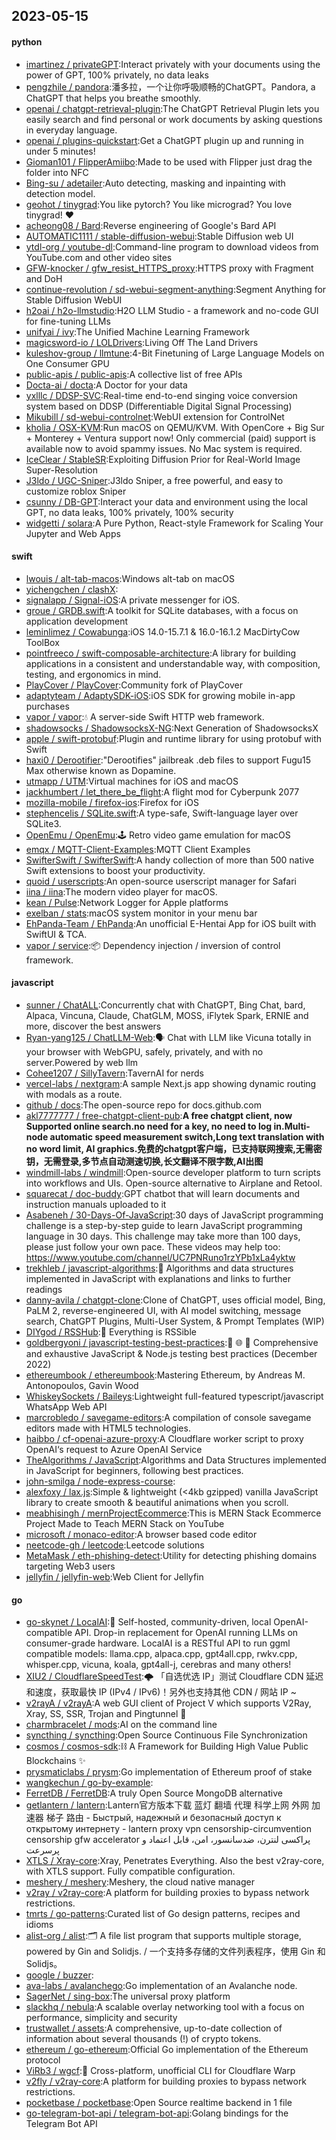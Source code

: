 ## 2023-05-15

#### python
* [imartinez / privateGPT](https://github.com/imartinez/privateGPT):Interact privately with your documents using the power of GPT, 100% privately, no data leaks
* [pengzhile / pandora](https://github.com/pengzhile/pandora):潘多拉，一个让你呼吸顺畅的ChatGPT。Pandora, a ChatGPT that helps you breathe smoothly.
* [openai / chatgpt-retrieval-plugin](https://github.com/openai/chatgpt-retrieval-plugin):The ChatGPT Retrieval Plugin lets you easily search and find personal or work documents by asking questions in everyday language.
* [openai / plugins-quickstart](https://github.com/openai/plugins-quickstart):Get a ChatGPT plugin up and running in under 5 minutes!
* [Gioman101 / FlipperAmiibo](https://github.com/Gioman101/FlipperAmiibo):Made to be used with Flipper just drag the folder into NFC
* [Bing-su / adetailer](https://github.com/Bing-su/adetailer):Auto detecting, masking and inpainting with detection model.
* [geohot / tinygrad](https://github.com/geohot/tinygrad):You like pytorch? You like micrograd? You love tinygrad!
❤️
* [acheong08 / Bard](https://github.com/acheong08/Bard):Reverse engineering of Google's Bard API
* [AUTOMATIC1111 / stable-diffusion-webui](https://github.com/AUTOMATIC1111/stable-diffusion-webui):Stable Diffusion web UI
* [ytdl-org / youtube-dl](https://github.com/ytdl-org/youtube-dl):Command-line program to download videos from YouTube.com and other video sites
* [GFW-knocker / gfw_resist_HTTPS_proxy](https://github.com/GFW-knocker/gfw_resist_HTTPS_proxy):HTTPS proxy with Fragment and DoH
* [continue-revolution / sd-webui-segment-anything](https://github.com/continue-revolution/sd-webui-segment-anything):Segment Anything for Stable Diffusion WebUI
* [h2oai / h2o-llmstudio](https://github.com/h2oai/h2o-llmstudio):H2O LLM Studio - a framework and no-code GUI for fine-tuning LLMs
* [unifyai / ivy](https://github.com/unifyai/ivy):The Unified Machine Learning Framework
* [magicsword-io / LOLDrivers](https://github.com/magicsword-io/LOLDrivers):Living Off The Land Drivers
* [kuleshov-group / llmtune](https://github.com/kuleshov-group/llmtune):4-Bit Finetuning of Large Language Models on One Consumer GPU
* [public-apis / public-apis](https://github.com/public-apis/public-apis):A collective list of free APIs
* [Docta-ai / docta](https://github.com/Docta-ai/docta):A Doctor for your data
* [yxlllc / DDSP-SVC](https://github.com/yxlllc/DDSP-SVC):Real-time end-to-end singing voice conversion system based on DDSP (Differentiable Digital Signal Processing)
* [Mikubill / sd-webui-controlnet](https://github.com/Mikubill/sd-webui-controlnet):WebUI extension for ControlNet
* [kholia / OSX-KVM](https://github.com/kholia/OSX-KVM):Run macOS on QEMU/KVM. With OpenCore + Big Sur + Monterey + Ventura support now! Only commercial (paid) support is available now to avoid spammy issues. No Mac system is required.
* [IceClear / StableSR](https://github.com/IceClear/StableSR):Exploiting Diffusion Prior for Real-World Image Super-Resolution
* [J3ldo / UGC-Sniper](https://github.com/J3ldo/UGC-Sniper):J3ldo Sniper, a free powerful, and easy to customize roblox Sniper
* [csunny / DB-GPT](https://github.com/csunny/DB-GPT):Interact your data and environment using the local GPT, no data leaks, 100% privately, 100% security
* [widgetti / solara](https://github.com/widgetti/solara):A Pure Python, React-style Framework for Scaling Your Jupyter and Web Apps

#### swift
* [lwouis / alt-tab-macos](https://github.com/lwouis/alt-tab-macos):Windows alt-tab on macOS
* [yichengchen / clashX](https://github.com/yichengchen/clashX):
* [signalapp / Signal-iOS](https://github.com/signalapp/Signal-iOS):A private messenger for iOS.
* [groue / GRDB.swift](https://github.com/groue/GRDB.swift):A toolkit for SQLite databases, with a focus on application development
* [leminlimez / Cowabunga](https://github.com/leminlimez/Cowabunga):iOS 14.0-15.7.1 & 16.0-16.1.2 MacDirtyCow ToolBox
* [pointfreeco / swift-composable-architecture](https://github.com/pointfreeco/swift-composable-architecture):A library for building applications in a consistent and understandable way, with composition, testing, and ergonomics in mind.
* [PlayCover / PlayCover](https://github.com/PlayCover/PlayCover):Community fork of PlayCover
* [adaptyteam / AdaptySDK-iOS](https://github.com/adaptyteam/AdaptySDK-iOS):iOS SDK for growing mobile in-app purchases
* [vapor / vapor](https://github.com/vapor/vapor):💧
A server-side Swift HTTP web framework.
* [shadowsocks / ShadowsocksX-NG](https://github.com/shadowsocks/ShadowsocksX-NG):Next Generation of ShadowsocksX
* [apple / swift-protobuf](https://github.com/apple/swift-protobuf):Plugin and runtime library for using protobuf with Swift
* [haxi0 / Derootifier](https://github.com/haxi0/Derootifier):"Derootifies" jailbreak .deb files to support Fugu15 Max otherwise known as Dopamine.
* [utmapp / UTM](https://github.com/utmapp/UTM):Virtual machines for iOS and macOS
* [jackhumbert / let_there_be_flight](https://github.com/jackhumbert/let_there_be_flight):A flight mod for Cyberpunk 2077
* [mozilla-mobile / firefox-ios](https://github.com/mozilla-mobile/firefox-ios):Firefox for iOS
* [stephencelis / SQLite.swift](https://github.com/stephencelis/SQLite.swift):A type-safe, Swift-language layer over SQLite3.
* [OpenEmu / OpenEmu](https://github.com/OpenEmu/OpenEmu):🕹
Retro video game emulation for macOS
* [emqx / MQTT-Client-Examples](https://github.com/emqx/MQTT-Client-Examples):MQTT Client Examples
* [SwifterSwift / SwifterSwift](https://github.com/SwifterSwift/SwifterSwift):A handy collection of more than 500 native Swift extensions to boost your productivity.
* [quoid / userscripts](https://github.com/quoid/userscripts):An open-source userscript manager for Safari
* [iina / iina](https://github.com/iina/iina):The modern video player for macOS.
* [kean / Pulse](https://github.com/kean/Pulse):Network Logger for Apple platforms
* [exelban / stats](https://github.com/exelban/stats):macOS system monitor in your menu bar
* [EhPanda-Team / EhPanda](https://github.com/EhPanda-Team/EhPanda):An unofficial E-Hentai App for iOS built with SwiftUI & TCA.
* [vapor / service](https://github.com/vapor/service):📦
Dependency injection / inversion of control framework.

#### javascript
* [sunner / ChatALL](https://github.com/sunner/ChatALL):Concurrently chat with ChatGPT, Bing Chat, bard, Alpaca, Vincuna, Claude, ChatGLM, MOSS, iFlytek Spark, ERNIE and more, discover the best answers
* [Ryan-yang125 / ChatLLM-Web](https://github.com/Ryan-yang125/ChatLLM-Web):🗣️
Chat with LLM like Vicuna totally in your browser with WebGPU, safely, privately, and with no server.Powered by web llm
* [Cohee1207 / SillyTavern](https://github.com/Cohee1207/SillyTavern):TavernAI for nerds
* [vercel-labs / nextgram](https://github.com/vercel-labs/nextgram):A sample Next.js app showing dynamic routing with modals as a route.
* [github / docs](https://github.com/github/docs):The open-source repo for docs.github.com
* [akl7777777 / free-chatgpt-client-pub](https://github.com/akl7777777/free-chatgpt-client-pub):**A free chatgpt client, now Supported online search.no need for a key, no need to log in.Multi-node automatic speed measurement switch,Long text translation with no word limit, AI graphics.免费的chatgpt客户端，已支持联网搜索,无需密钥，无需登录,多节点自动测速切换,长文翻译不限字数,AI出图**
* [windmill-labs / windmill](https://github.com/windmill-labs/windmill):Open-source developer platform to turn scripts into workflows and UIs. Open-source alternative to Airplane and Retool.
* [squarecat / doc-buddy](https://github.com/squarecat/doc-buddy):GPT chatbot that will learn documents and instruction manuals uploaded to it
* [Asabeneh / 30-Days-Of-JavaScript](https://github.com/Asabeneh/30-Days-Of-JavaScript):30 days of JavaScript programming challenge is a step-by-step guide to learn JavaScript programming language in 30 days. This challenge may take more than 100 days, please just follow your own pace. These videos may help too: https://www.youtube.com/channel/UC7PNRuno1rzYPb1xLa4yktw
* [trekhleb / javascript-algorithms](https://github.com/trekhleb/javascript-algorithms):📝
Algorithms and data structures implemented in JavaScript with explanations and links to further readings
* [danny-avila / chatgpt-clone](https://github.com/danny-avila/chatgpt-clone):Clone of ChatGPT, uses official model, Bing, PaLM 2, reverse-engineered UI, with AI model switching, message search, ChatGPT Plugins, Multi-User System, & Prompt Templates (WIP)
* [DIYgod / RSSHub](https://github.com/DIYgod/RSSHub):🍰
Everything is RSSible
* [goldbergyoni / javascript-testing-best-practices](https://github.com/goldbergyoni/javascript-testing-best-practices):📗
🌐
🚢
Comprehensive and exhaustive JavaScript & Node.js testing best practices (December 2022)
* [ethereumbook / ethereumbook](https://github.com/ethereumbook/ethereumbook):Mastering Ethereum, by Andreas M. Antonopoulos, Gavin Wood
* [WhiskeySockets / Baileys](https://github.com/WhiskeySockets/Baileys):Lightweight full-featured typescript/javascript WhatsApp Web API
* [marcrobledo / savegame-editors](https://github.com/marcrobledo/savegame-editors):A compilation of console savegame editors made with HTML5 technologies.
* [haibbo / cf-openai-azure-proxy](https://github.com/haibbo/cf-openai-azure-proxy):A Cloudflare worker script to proxy OpenAI‘s request to Azure OpenAI Service
* [TheAlgorithms / JavaScript](https://github.com/TheAlgorithms/JavaScript):Algorithms and Data Structures implemented in JavaScript for beginners, following best practices.
* [john-smilga / node-express-course](https://github.com/john-smilga/node-express-course):
* [alexfoxy / lax.js](https://github.com/alexfoxy/lax.js):Simple & lightweight (<4kb gzipped) vanilla JavaScript library to create smooth & beautiful animations when you scroll.
* [meabhisingh / mernProjectEcommerce](https://github.com/meabhisingh/mernProjectEcommerce):This is MERN Stack Ecommerce Project Made to Teach MERN Stack on YouTube
* [microsoft / monaco-editor](https://github.com/microsoft/monaco-editor):A browser based code editor
* [neetcode-gh / leetcode](https://github.com/neetcode-gh/leetcode):Leetcode solutions
* [MetaMask / eth-phishing-detect](https://github.com/MetaMask/eth-phishing-detect):Utility for detecting phishing domains targeting Web3 users
* [jellyfin / jellyfin-web](https://github.com/jellyfin/jellyfin-web):Web Client for Jellyfin

#### go
* [go-skynet / LocalAI](https://github.com/go-skynet/LocalAI):🤖
Self-hosted, community-driven, local OpenAI-compatible API. Drop-in replacement for OpenAI running LLMs on consumer-grade hardware. LocalAI is a RESTful API to run ggml compatible models: llama.cpp, alpaca.cpp, gpt4all.cpp, rwkv.cpp, whisper.cpp, vicuna, koala, gpt4all-j, cerebras and many others!
* [XIU2 / CloudflareSpeedTest](https://github.com/XIU2/CloudflareSpeedTest):🌩
「自选优选 IP」测试 Cloudflare CDN 延迟和速度，获取最快 IP (IPv4 / IPv6)！另外也支持其他 CDN / 网站 IP ~
* [v2rayA / v2rayA](https://github.com/v2rayA/v2rayA):A web GUI client of Project V which supports V2Ray, Xray, SS, SSR, Trojan and Pingtunnel
🚀
* [charmbracelet / mods](https://github.com/charmbracelet/mods):AI on the command line
* [syncthing / syncthing](https://github.com/syncthing/syncthing):Open Source Continuous File Synchronization
* [cosmos / cosmos-sdk](https://github.com/cosmos/cosmos-sdk):⛓️
A Framework for Building High Value Public Blockchains
✨
* [prysmaticlabs / prysm](https://github.com/prysmaticlabs/prysm):Go implementation of Ethereum proof of stake
* [wangkechun / go-by-example](https://github.com/wangkechun/go-by-example):
* [FerretDB / FerretDB](https://github.com/FerretDB/FerretDB):A truly Open Source MongoDB alternative
* [getlantern / lantern](https://github.com/getlantern/lantern):Lantern官方版本下载 蓝灯 翻墙 代理 科学上网 外网 加速器 梯子 路由 - Быстрый, надежный и безопасный доступ к открытому интернету - lantern proxy vpn censorship-circumvention censorship gfw accelerator پراکسی لنترن، ضدسانسور، امن، قابل اعتماد و پرسرعت
* [XTLS / Xray-core](https://github.com/XTLS/Xray-core):Xray, Penetrates Everything. Also the best v2ray-core, with XTLS support. Fully compatible configuration.
* [meshery / meshery](https://github.com/meshery/meshery):Meshery, the cloud native manager
* [v2ray / v2ray-core](https://github.com/v2ray/v2ray-core):A platform for building proxies to bypass network restrictions.
* [tmrts / go-patterns](https://github.com/tmrts/go-patterns):Curated list of Go design patterns, recipes and idioms
* [alist-org / alist](https://github.com/alist-org/alist):🗂️
A file list program that supports multiple storage, powered by Gin and Solidjs. / 一个支持多存储的文件列表程序，使用 Gin 和 Solidjs。
* [google / buzzer](https://github.com/google/buzzer):
* [ava-labs / avalanchego](https://github.com/ava-labs/avalanchego):Go implementation of an Avalanche node.
* [SagerNet / sing-box](https://github.com/SagerNet/sing-box):The universal proxy platform
* [slackhq / nebula](https://github.com/slackhq/nebula):A scalable overlay networking tool with a focus on performance, simplicity and security
* [trustwallet / assets](https://github.com/trustwallet/assets):A comprehensive, up-to-date collection of information about several thousands (!) of crypto tokens.
* [ethereum / go-ethereum](https://github.com/ethereum/go-ethereum):Official Go implementation of the Ethereum protocol
* [ViRb3 / wgcf](https://github.com/ViRb3/wgcf):🚤
Cross-platform, unofficial CLI for Cloudflare Warp
* [v2fly / v2ray-core](https://github.com/v2fly/v2ray-core):A platform for building proxies to bypass network restrictions.
* [pocketbase / pocketbase](https://github.com/pocketbase/pocketbase):Open Source realtime backend in 1 file
* [go-telegram-bot-api / telegram-bot-api](https://github.com/go-telegram-bot-api/telegram-bot-api):Golang bindings for the Telegram Bot API

